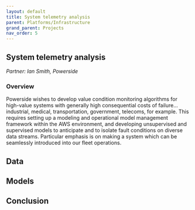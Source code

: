 ```yaml
---
layout: default
title: System telemetry analysis
parent: Platforms/Infrastructure
grand_parent: Projects 
nav_order: 5
---
```



## System telemetry analysis
*Partner: Ian Smith, Powerside*

### Overview

Powerside wishes to develop value condition monitoring algorithms for high-value systems with generally high consequential costs of failure... industrial, medical, transportation, government, telecoms, for example. This requires setting up a modeling and operational model management framework within the AWS environment, and developing unsupervised and supervised models to anticipate and to isolate fault conditions on diverse data streams.  Particular emphasis is on making a system which can be seamlessly introduced into our fleet operations.

## Data

## Models

## Conclusion


```python

```